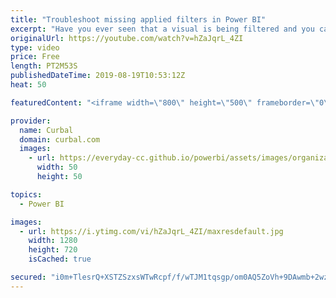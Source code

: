 ```yaml
---
title: "Troubleshoot missing applied filters in Power BI"
excerpt: "Have you ever seen that a visual is being filtered and you can't find where that filter is? Whether it has happened to you yet or not, make sure you check this video so you know how to fix it when if happens. #curbal #powerbi  Here you can download all the pbix files: https://curbal.com/donwload-center"
originalUrl: https://youtube.com/watch?v=hZaJqrL_4ZI
type: video
price: Free
length: PT2M53S
publishedDateTime: 2019-08-19T10:53:12Z
heat: 50

featuredContent: "<iframe width=\"800\" height=\"500\" frameborder=\"0\" src=\"https://www.youtube.com/embed/hZaJqrL_4ZI\" allow=\"accelerometer; autoplay; encrypted-media; gyroscope; picture-in-picture\" allowfullscreen></iframe>"

provider:
  name: Curbal
  domain: curbal.com
  images:
    - url: https://everyday-cc.github.io/powerbi/assets/images/organizations/curbal.com-50x50.jpg
      width: 50
      height: 50

topics:
  - Power BI

images:
  - url: https://i.ytimg.com/vi/hZaJqrL_4ZI/maxresdefault.jpg
    width: 1280
    height: 720
    isCached: true

secured: "i0m+TlesrQ+XSTZSzxsWTwRcpf/f/wTJM1tqsgp/om0AQ5ZoVh+9DAwmb+2wzbM+/2Kt/igNopFbQaYJ/V5IC/Lt/Lj2UsJy/lL9CpOn4qfYKHlHnYtYalchZpa77njztbI4d7MIjTVmGLxz+OpJqnx6nqsCxoYcasXshJtQX0CtcfQc9SIQtiwbg0OWFcUHToASHCYzs6o1iGM+zEZNbYaJVwjBhFQFyzPnTB9yiz1UiGKWu80Y42fdysxuZ0OQTv1qVfrHH5gOQMHLy+nQ+P1XPpPVMvPNZCTkkVLqDPxZewARTypwoxHg9zNBavnisRS2JG3jitnX+l1//o4HZeg81T+V3VaS2aRLzVEcJb2W39+rEKa0UkeTTRSYZfAChmdTQap+aCmJe/O0/8+IIoITcWY55o/5K8msz5JRjno=;UOmkIcxs/ll8UFKQrbHE2g=="
---
```


